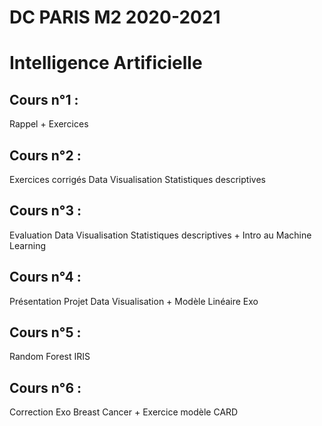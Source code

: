 # DC PARIS M2 2020-2021

# Intelligence Artificielle

## Cours n°1 :
Rappel + Exercices

## Cours n°2 :
Exercices corrigés Data Visualisation Statistiques descriptives

## Cours n°3 :
Evaluation Data Visualisation Statistiques descriptives + Intro au Machine Learning

## Cours n°4 :
Présentation Projet Data Visualisation + Modèle Linéaire Exo

## Cours n°5 :
Random Forest IRIS

## Cours n°6 :
Correction Exo Breast Cancer + Exercice modèle CARD
